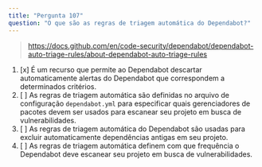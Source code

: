 ```yaml
---
title: "Pergunta 107"
question: "O que são as regras de triagem automática do Dependabot?"
---
```



> https://docs.github.com/en/code-security/dependabot/dependabot-auto-triage-rules/about-dependabot-auto-triage-rules
1. [x] É um recurso que permite ao Dependabot descartar automaticamente alertas do Dependabot que correspondem a determinados critérios.
1. [ ] As regras de triagem automática são definidas no arquivo de configuração `dependabot.yml` para especificar quais gerenciadores de pacotes devem ser usados para escanear seu projeto em busca de vulnerabilidades.
1. [ ] As regras de triagem automática do Dependabot são usadas para excluir automaticamente dependências antigas em seu projeto.
1. [ ] As regras de triagem automática definem com que frequência o Dependabot deve escanear seu projeto em busca de vulnerabilidades.
